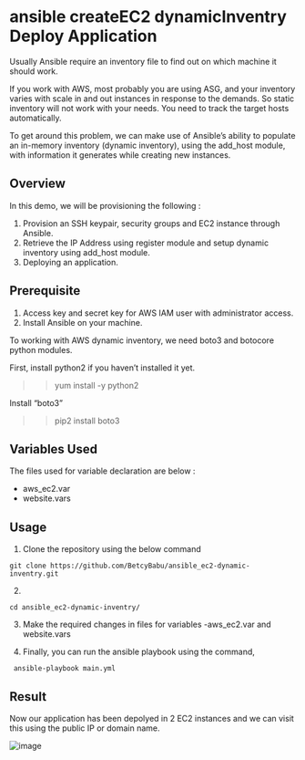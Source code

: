 # ansible createEC2 dynamicInventry Deploy Application

Usually Ansible require an inventory file to find out on which machine it should work.

If you work with AWS, most probably you are using ASG, and your inventory varies with scale in and out instances in response to the demands. So static inventory will not work with your needs. You need to track the target hosts automatically.

To get around this problem, we can make use of Ansible’s ability to populate an in-memory inventory (dynamic inventory), using the add_host module, with information it generates while creating new instances.

## Overview

In this demo, we will be provisioning the following :

1. Provision an SSH keypair, security groups and EC2 instance through Ansible.
2. Retrieve the IP Address using register module and setup dynamic inventory using add_host module.
3. Deploying an application.

## Prerequisite

1. Access key and secret key for AWS IAM user with administrator access.
2. Install Ansible on your machine.

To working with AWS dynamic inventory, we need boto3 and botocore python modules.

First, install python2 if you haven’t installed it yet.

>> yum install -y python2

Install “boto3”

>> pip2 install  boto3

## Variables Used

The files used for variable declaration are below : 
- aws_ec2.var
- website.vars



## Usage

1. Clone the repository using the below command

```
git clone https://github.com/BetcyBabu/ansible_ec2-dynamic-inventry.git
```
2. 
```
cd ansible_ec2-dynamic-inventry/
```

3. Make the required changes in files for variables -aws_ec2.var and website.vars

4. Finally, you can run the ansible playbook using the command,
```
 ansible-playbook main.yml
```

## Result

Now our application has been depolyed in 2 EC2 instances and we can visit this using the public IP or domain name.

![image](https://user-images.githubusercontent.com/23291976/148882707-2b0f1327-797a-46d6-922d-ce934f7acfd2.png)




